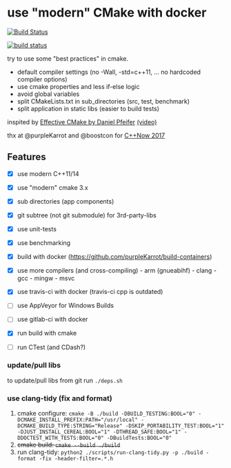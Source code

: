 # use "modern" CMake with docker

[![Build Status](https://travis-ci.org/abeimler/cmdocker-tmpl.svg?branch=master)](https://travis-ci.org/abeimler/cmdocker-tmpl)

[![build status](https://gitlab.com/hircreacc/cmdocker-tmpl/badges/master/build.svg)](https://gitlab.com/hircreacc/cmdocker-tmpl/commits/master)


try to use some "best practices" in cmake.

 - default compiler settings (no -Wall, -std=c++11, ... no hardcoded compiler options)
 - use cmake properties and less if-else logic
 - avoid global variables
 - split CMakeLists.txt in sub_directories (src, test, benchmark)
 - split application in static libs (easier to build tests)


inspited by [Effective CMake by Daniel Pfeifer](https://github.com/boostcon/cppnow_presentations_2017/blob/master/05-19-2017_friday/effective_cmake__daniel_pfeifer__cppnow_05-19-2017.pdf) [(video)](https://youtu.be/bsXLMQ6WgIk)

thx at @purpleKarrot and @boostcon for [C++Now 2017](https://github.com/boostcon/cppnow_presentations_2017)


## Features

 * [x] use modern C++11/14
 * [x] use "modern" cmake 3.x
 * [x] sub directories (app components)
 * [x] git subtree (not git submodule) for 3rd-party-libs
 * [x] use unit-tests
 * [x] use benchmarking
 * [x] build with docker (https://github.com/purpleKarrot/build-containers)
 * [x] use more compilers (and cross-compiling)
        - arm (gnueabihf)
        - clang
        - gcc 
        - mingw
        - msvc
 * [x] use travis-ci with docker (travis-ci cpp is outdated)
 * [ ] use AppVeyor for Windows Builds
 * [ ] use gitlab-ci with docker
 * [x] run build with cmake
 * [ ] run CTest (and CDash?)


 ### update/pull libs
 
 to update/pull libs from git run `./deps.sh`


 ### use clang-tidy (fix and format)

  1. cmake configure: `cmake -B ./build -DBUILD_TESTING:BOOL="0" -DCMAKE_INSTALL_PREFIX:PATH="/usr/local" -DCMAKE_BUILD_TYPE:STRING="Release" -DSKIP_PORTABILITY_TEST:BOOL="1" -DJUST_INSTALL_CEREAL:BOOL="1" -DTHREAD_SAFE:BOOL="1" -DDOCTEST_WITH_TESTS:BOOL="0" -DBuildTests:BOOL="0"`
  2. ~~cmake build: `cmake --build ./build`~~
  3. run clang-tidy: `python2 ./scripts/run-clang-tidy.py -p ./build -format -fix -header-filter=.*.h`